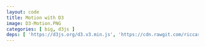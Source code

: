 ```yaml
---
layout: code
title: Motion with D3
image: D3-Motion.PNG
categories: [ big, d3js ]
deps: [ 'https://d3js.org/d3.v3.min.js', 'https://cdn.rawgit.com/riccardoscalco/textures/master/textures.min.js' ]
---
```

<link href='https://fonts.googleapis.com/css?family=Raleway:900italic' rel='stylesheet' type='text/css'>
<style>
    svg{
        border: solid 1px rgb( 251, 53, 80 );
    }

    svg:hover{
        cursor: pointer;
    }    

    svg #border{
        fill: none;
        stroke: rgb( 251, 53, 80 );
        stroke-width: 1px;
        transition: all .1s ease-in;
    }

    svg:hover #border{
        cursor: pointer;
        stroke-width: 20px;
    }

    svg text{
        font-family: Raleway, sans-serif;
    }
</style>

<div id='render'></div>

<script>
    // Textures.js: https://riccardoscalco.github.io/textures/

    window.addEventListener( 'load', function() {
        var h = 500, w;
        var svg = d3.select( '#render' )
            .append( 'svg' );

        function getWidth(){
            w = window.innerWidth > 1200 ? 1200 : window.innerWidth;
            svg.attr( { width: w, height: h } );
            d3.select( '#border' ).attr( 'width', w );
            if(text) text.attr( 'x', w/2 );
        }
        getWidth();
        window.addEventListener( 'resize', getWidth );
        
        svg.append( 'rect' )
            .attr( {
                id: 'border',
                x: 0,
                y: 0,
                width: w,
                height: h
            } );

        svg.append( 'clipPath' )
            .attr( 'id', 'mask' )
            .append( 'rect' )
            .attr( {
                id: 'rectmask',
                x: 0,
                y: 0,
                width: 0,
                height: h
            } );

        var t = textures.lines()
            .thinner()
            .heavier()
            .stroke( 'rgb( 251, 53, 80 )' )
            .id( 'pattern' );
    
        svg.call( t );

        var text = svg.append( 'text' )
            .attr( {
                x: w/2,
                'font-size': '250px',
                fill: t.url(),
                'clip-path': 'url(#mask)'
            } )
            .style( 'text-anchor', 'middle' )
            .text( 'le Club'.toUpperCase() );

        text.attr( 'y', h / 2 );
        var bbox = text.node().getBBox();
        text.attr( 'y', h / 2  + h / 2-( bbox.y + bbox.height / 2 ) );

        function title(){
            d3.select( '#rectmask' )
                .attr( {
                    width: 0,
                    height: h,
                    y: 0
                } )
                .transition()
                .duration( 500 )
                .attr( 'width', w )
                .transition()
                .duration( 800 )
                .transition()
                .duration( 500 )
                .attr( {
                    height: 0,
                    y: h / 2
                } )
                .each( 'end', animBars );

            d3.select( '#pattern' )
                .select( 'path' )
                .attr( 'stroke-width', 4 )
                .transition()
                .delay( 1000 )
                .duration( 500 )
                .attr( 'stroke-width', 30 );
        }

        function animBars(){
            var margin = 50;
            var space = 10;
            var barWidth = 30;

            var nb = Math.floor( ( w - margin * 2 ) / ( barWidth + space ) );
            margin = ( w - ( nb * ( barWidth + space ) ) ) / 2;

            var g = svg.append( 'g' )
                .attr( 'id', 'bars' );

            var data = d3.range( nb ).map( function( d ){
                var pos = Math.random() < .5 ? -1 : 1,
                    height = 20 + Math.floor( Math.random() * ( h / 2 - 20 - 20 ) ),
                    h1 =  5 + Math.random() * ( height / 2 - 10),
                    h2 =  5 + Math.random() * ( height / 2 - 10),
                    h3 = height - h1 - h2;

                return {
                    pos: pos,
                    height: height,
                    cumul: [ h1, h2, h3 ]
                };
            } );

            function createElements(){
                g.selectAll( 'rect' )
                    .remove()
                    .data( d3.range( nb * 3 ) )
                    .enter()
                    .append( 'rect' )
                    .datum( function( d, i ){
                        return {
                            pos: data[ ~~( i / 3 ) ].pos,
                            height: data[ ~~( i / 3 ) ].height
                        };
                    } );

                animateElements();
            }

            function animateElements(){
                var count = 0;

                g.selectAll( 'rect' )
                    .attr( {
                        fill: 'rgb( 251, 53, 80 )',
                        y: h / 2,
                        width: 8,
                        height: 0
                    } )
                    .attr( 'x', function( d, i ){
                        return margin + space / 2 + ( barWidth + space ) * ~~( i / 3 ) + ( i % 3) * 11;
                    } )
                    .transition()
                    .delay( function( d, i ){
                        return i * 10;
                    } )
                    .attr( 'height', function( d, i ){
                        return data[ ~~( i / 3 ) ].cumul[ i % 3 ] - 2;
                    } )
                    .attr( 'y', function( d, i ){
                        return d.pos < 0 ? h / 2 - ( data[ ~~( i / 3 ) ].cumul[ i % 3 ] ) : h / 2 ;
                    } )
                    .transition()
                    .duration( 1000 )
                    .each( 'end', function(){
                        count ++;
                        if( count === nb *3 ) animateElements2();
                    } );
            }

            function animateElements2(){
                var count = 0;

                g.selectAll( 'rect' )
                    .transition()
                    .attr( 'y', function( d, i ){
                        var y;
                        if(  d.pos < 0 ){
                            y = h / 2 - d.height;
                        }
                        else{
                            y = h / 2;
                        }
                        for( var n = 0; n < i % 3; n++ ){
                            y += data[ ~~( i / 3 ) ].cumul[ n ];
                        }
                        return y;
                    } )
                    .transition()
                    .attr( 'x', function( d, i ){
                        return margin + space / 2 + ( barWidth + space ) * ~~( i / 3 );
                    } )
                    .attr( 'width', barWidth )
                    .transition()
                    .duration( 1000 )
                    .transition()
                    .duration( 1000 )
                    .attr( 'height', function( d, i ){
                        var _h = 0;
                        if( d.pos < 0 ){
                            if( i % 3 === 0 ){
                                _h = Math.abs( d.height );
                            }
                        }
                        else{
                            if( i % 3 === 2 ){
                                _h = Math.abs( d.height );
                            }
                        }

                        return _h;
                    } )
                    .attr( 'y', function( d, i ){
                        var _y = h / 2;
                        if( d.pos < 0 ){
                            if( i % 3 === 0 ){
                                _y = h / 2 - d.height;
                            }
                        }
                        return _y ;
                    } )
                    .transition()
                    .duration( 500 )
                    .attr( {
                        y: h / 2,
                        height: 0
                    } )
                    .remove()
                    .each( 'end', function(){
                        count ++;
                        if( count === nb *3 ) animArcs();
                    } );
            }

            createElements();
        }

        function animArcs(){
			var data = [];
            var longueur = w - 100;
			for( var position = 0; position < longueur; position += data[ data.length - 1 ].size ){
				var size = 30 + ~~( Math.random() * 70 );
				
				if( position + size > longueur ) size = longueur - position;
				
				data. push( {
					size: size,
					x: position + size / 2,
					upper: Math.random() < 0.5
				} );
			}

			var data2 = [], index = 0;
			for( var i = 0; i < data.length - 1; i ++ ){
				if( data[ i ].upper == data[ i + 1 ].upper ){
					if( data2[ index ] ){
						data2[ index ].size += data[ i + 1 ].size;
					}
					else{
						var size = data[ i ].size + data[ i + 1 ].size;
						data2.push( {
							size: size,
							x: data[ i ].x - data[ i ].size / 2,
							upper: data[ i ].upper
						} );
					}

                    if( i == data.length - 2 ){
                        data2[ index ].x += data2[ index ].size / 2;
                    }
				}
				else{
					if( data2[ index ] ){
						data2[ index ].x += data2[ index ].size / 2;
						index ++;
					}
				}
			}

            var g1 = svg.append( 'g' )
                .attr( 'id', 'g1' );

            var g2 = svg.append( 'g' )
                .attr( 'id', 'g2' );

            var arc = d3.svg.arc()
                .innerRadius( 0 )
                .outerRadius( function( d ){ return d.size/2; } );

            function arcTween( transition ) {
                transition.attrTween( 'd', function( d ) {
                    var interpolate = d3.interpolate( d.endAngle, d.toAngle );
                    return function( t ) {
                        d.endAngle = interpolate( t );
                        return arc( d );
                    };
                } );
            }

            function arcTween2( transition ) {
                transition.attrTween( 'd', function( d ) {
                    var interpolate = d3.interpolate( d.startAngle, d.toAngle );
                    return function( t ) {
                        d.startAngle = interpolate( t );
                        return arc( d );
                    };
                } );
            }

            var arcs = g1.selectAll( 'path' )
                .data( data2.map( function( d ){
                    d.startAngle = 3 * Math.PI / 2;
                    d.endAngle = 3 * Math.PI / 2;
                    return d;
                } ) )
                .enter()
                .append( 'path' )
                .attr( 'd', arc )
                .attr( 'fill', 'rgba( 251, 53, 80, .3 )' )
                .attr( 'transform', function( d ){
                    return 'translate(' + ( 50 + d.x ) + ',' + ( h / 2 ) + ')';
                } )
                .data( data2.map( function( d ){
                    d.toAngle = d.upper ? Math.PI / 2 : 5 * Math.PI / 2;
                    return d;
                } ) )
                .transition()
                .duration( 500 )
                .call( arcTween )
                .transition()
                .duration( 1000 )
                .transition()
                .duration( 500 )
                .call( arcTween2 )
                .remove();

            var arcs = g2.selectAll( 'path' )
                .data( data.map( function( d ){
                    d.startAngle = 3 * Math.PI / 2;
                    d.endAngle = 3 * Math.PI / 2;
                    return d;
                } ) )
                .enter()
                .append( 'path' )
                .attr( 'd', arc )
                .attr( 'fill', 'rgb( 251, 53, 80 )' )
                .attr( 'transform', function( d ){
                    return 'translate(' + ( 50 + d.x ) + ',' + ( h / 2 ) + ')';
                } )
                .data( data.map( function( d ){
                    d.toAngle = d.upper ? Math.PI / 2 : 5 * Math.PI / 2;
                    return d;
                } ) )
                .transition()
                .duration( 500 )
                .call( arcTween )
                .transition()
                .duration( 1000 )
                .transition()
                .duration( 500 )
                .call( arcTween2 )
                .remove()
                .each( 'end', title );
        }

        // svg.node().addEventListener( 'click', title );
        title();
    } );
</script>